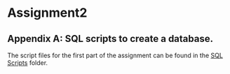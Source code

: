 # Assignment2
## Appendix A: SQL scripts to create a database.
The script files for the first part of the assignment can be found in the [SQL Scripts](https://github.com/erikkvalvik/Assignment2/tree/main/SQL%20Scripts) folder.